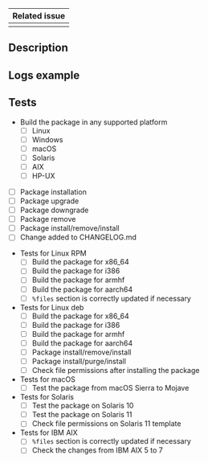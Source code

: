 |Related issue|
|---|
||

<!--
This template reflects sections that must be included in new Pull requests.
Contributions from the community are really appreciated. If this is the case, please add the
"contribution" to properly track the Pull Request.

Please fill the table above. Feel free to extend it at your convenience.
-->

## Description

<!--
Add a clear description of how the problem has been solved.
-->


## Logs example

<!--
Paste here related logs
-->

## Tests


<!-- Minimum checks required -->
- Build the package in any supported platform
  - [ ] Linux
  - [ ] Windows
  - [ ] macOS
  - [ ] Solaris
  - [ ] AIX
  - [ ] HP-UX
- [ ] Package installation
- [ ] Package upgrade
- [ ] Package downgrade
- [ ] Package remove
- [ ] Package install/remove/install
- [ ] Change added to CHANGELOG.md

<!-- Depending on the affected OS -->
- Tests for Linux RPM
  - [ ] Build the package for x86_64
  - [ ] Build the package for i386
  - [ ] Build the package for armhf
  - [ ] Build the package for aarch64
  - [ ] `%files` section is correctly updated if necessary
- Tests for Linux deb
  - [ ] Build the package for x86_64
  - [ ] Build the package for i386
  - [ ] Build the package for armhf
  - [ ] Build the package for aarch64
  - [ ] Package install/remove/install
  - [ ] Package install/purge/install
  - [ ] Check file permissions after installing the package
- Tests for macOS
  - [ ] Test the package from macOS Sierra to Mojave
- Tests for Solaris
  - [ ] Test the package on Solaris 10
  - [ ] Test the package on Solaris 11
  - [ ] Check file permissions on Solaris 11 template
- Tests for IBM AIX
  - [ ] `%files` section is correctly updated if necessary
  - [ ] Check the changes from IBM AIX 5 to 7
